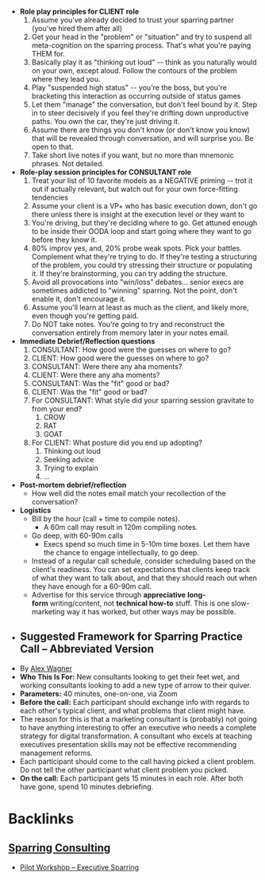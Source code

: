 - **Role play principles for CLIENT role**
    1. Assume you've already decided to trust your sparring partner (you've hired them after all)
    2. Get your head in the "problem" or "situation" and try to suspend all meta-cognition on the sparring process. That's what you're paying THEM for.
    3. Basically play it as "thinking out loud" -- think as you naturally would on your own, except aloud. Follow the contours of the problem where they lead you.
    4. Play "suspended high status" -- you're the boss, but you're bracketing this interaction as occurring outside of status games
    5. Let them "manage" the conversation, but don't feel bound by it. Step in to steer decisively if you feel they're drifting down unproductive paths. You own the car, they're just driving it.
    6. Assume there are things you don't know (or don't know you know) that will be revealed through conversation, and will surprise you. Be open to that.
    7. Take short live notes if you want, but no more than mnemonic phrases. Not detailed.
- **Role-play session principles for CONSULTANT role**
    1. Treat your list of 10 favorite models as a NEGATIVE priming -- trot it out if actually relevant, but watch out for your own force-fitting tendencies
    2. Assume your client is a VP+ who has basic execution down, don't go there unless there is insight at the execution level or they want to
    3. You're driving, but they're deciding where to go. Get attuned enough to be inside their OODA loop and start going where they want to go before they know it.
    4. 80% improv yes, and, 20% probe weak spots. Pick your battles. Complement what they're trying to do. If they're testing a structuring of the problem, you could try stressing their structure or populating it. If they're brainstorming, you can try adding the structure.
    5. Avoid all provocations into "win/loss" debates... senior execs are sometimes addicted to "winning" sparring. Not the point, don't enable it, don't encourage it.
    6. Assume you'll learn at least as much as the client, and likely more, even though you're getting paid.
    7. Do NOT take notes. You're going to try and reconstruct the conversation entirely from memory later in your notes email.
- **Immediate Debrief/Reflection questions**
    1. CONSULTANT: How good were the guesses on where to go?
    2. CLIENT: How good were the guesses on where to go?
    3. CONSULTANT: Were there any aha moments?
    4. CLIENT: Were there any aha moments?
    5. CONSULTANT: Was the "fit" good or bad?
    6. CLIENT: Was the "fit" good or bad?
    7. For CONSULTANT: What style did your sparring session gravitate to from your end?
        1. CROW
        2. RAT
        3. GOAT
    8. For CLIENT: What posture did you end up adopting?
        1. Thinking out loud
        2. Seeking advice
        3. Trying to explain
        4. ...
- **Post-mortem debrief/reflection**
    - How well did the notes email match your recollection of the conversation?
- **Logistics**
    - Bill by the hour (call + time to compile notes).
        - A 60m call may result in 120m compiling notes.
    - Go deep, with 60-90m calls
        - Execs spend so much time in 5-10m time boxes. Let them have the chance to engage intellectually, to go deep.
    - Instead of a regular call schedule, consider scheduling based on the client's readiness. You can set expectations that clients keep track of what they want to talk about, and that they should reach out when they have enough for a 60-90m call.
    - Advertise for this service through __appreciative__ __long-form__ writing/content, not __technical how-to__ stuff. This is one slow-marketing way it has worked, but other ways may be possible.
- ## **Suggested Framework for Sparring Practice Call – Abbreviated Version**
- By [Alex Wagner](<Alex Wagner.md>)
- **Who This Is For:** New consultants looking to get their feet wet, and working consultants looking to add a new type of arrow to their quiver.
- **Parameters:** 40 minutes, one-on-one, via Zoom
- **Before the call:** Each participant should exchange info with regards to each other's typical client, and what problems that client might have. 
- The reason for this is that a marketing consultant is (probably) not going to have anything interesting to offer an executive who needs a complete strategy for digital transformation. A consultant who excels at teaching executives presentation skills may not be effective recommending management reforms.
- Each participant should come to the call having picked a client problem. Do not tell the other participant what client problem you picked.
- **On the call:** Each participant gets 15 minutes in each role. After both have gone, spend 10 minutes debriefing.

# Backlinks
## [Sparring Consulting](<Sparring Consulting.md>)
- [Pilot Workshop – Executive Sparring](<Pilot Workshop – Executive Sparring.md>)


